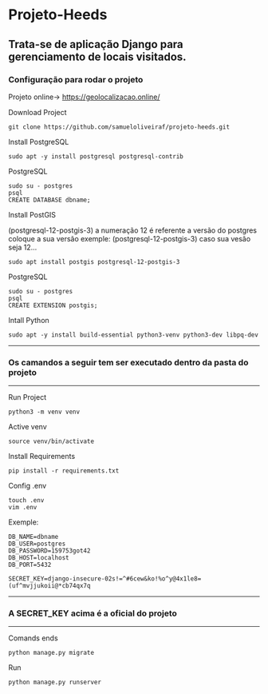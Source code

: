 # Projeto-Heeds 
## Trata-se de aplicação Django para gerenciamento de locais visitados.
### Configuração para rodar o projeto

Projeto online-> https://geolocalizacao.online/

Download Project

    git clone https://github.com/samueloliveiraf/projeto-heeds.git


Install PostgreSQL

    sudo apt -y install postgresql postgresql-contrib
    
PostgreSQL

    sudo su - postgres
    psql
    CREATE DATABASE dbname;

Install PostGIS

(postgresql-12-postgis-3) a numeração 12 é referente a versão do postgres coloque a sua versão exemple: (postgresql-12-postgis-3) caso sua vesão seja 12...

    sudo apt install postgis postgresql-12-postgis-3

PostgreSQL

    sudo su - postgres
    psql
    CREATE EXTENSION postgis;

Intall Python
    
    sudo apt -y install build-essential python3-venv python3-dev libpq-dev
    
---------------------------------------------------------------------
### Os camandos a seguir tem ser executado dentro da pasta do projeto
---------------------------------------------------------------------
   
Run Project

    python3 -m venv venv

Active venv

    source venv/bin/activate
    
Install Requirements

    pip install -r requirements.txt

Config .env

    touch .env
    vim .env
 Exemple: 
    
    DB_NAME=dbname
    DB_USER=postgres
    DB_PASSWORD=159753got42
    DB_HOST=localhost
    DB_PORT=5432

    SECRET_KEY=django-insecure-02s!=^#6cew&ko!%o^y@4x1le8=(uf^mvjjukoii@*cb74qx7q
    
-------------------------------------------------------------------
### A SECRET_KEY acima é a oficial do projeto
-------------------------------------------------------------------

Comands ends

    python manage.py migrate
    
Run

    python manage.py runserver

